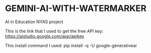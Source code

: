 # GEMINI-AI-WITH-WATERMARKER
AI in Education NYAS project

This is the link that I used to get the free API key:
https://aistudio.google.com/app/apikey

This install command I used:
pip install -q -U google-generativeai
